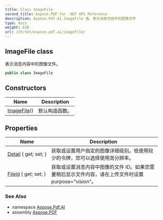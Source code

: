 ```yaml
---
title: Class ImageFile
second_title: Aspose.PDF for .NET API Reference
description: Aspose.Pdf.AI.ImageFile 类。表示消息内容中的图像文件
type: docs
weight: 630
url: /zh/net/aspose.pdf.ai/imagefile/
---
```

## ImageFile class

表示消息内容中的图像文件。

```csharp
public class ImageFile
```

## Constructors

| Name | Description |
| --- | --- |
| [ImageFile](imagefile/)() | 默认构造函数。 |

## Properties

| Name | Description |
| --- | --- |
| [Detail](../../aspose.pdf.ai/imagefile/detail/) { get; set; } | 获取或设置用户指定的图像详细级别。低使用较少的令牌，您可以选择使用高分辨率。 |
| [FileId](../../aspose.pdf.ai/imagefile/fileid/) { get; set; } | 获取或设置消息内容中图像的文件 ID。如果您需要稍后显示文件内容，请在上传文件时设置 purpose="vision"。 |

### See Also

* namespace [Aspose.Pdf.AI](../../aspose.pdf.ai/)
* assembly [Aspose.PDF](../../)